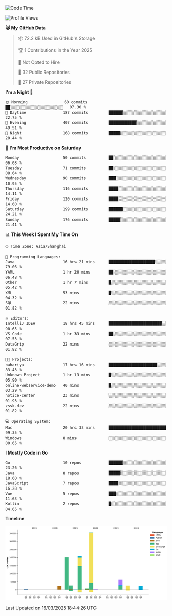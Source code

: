 <!--START_SECTION:waka-->
![Code Time](http://img.shields.io/badge/Code%20Time-4%2C036%20hrs%2015%20mins-blue)

![Profile Views](http://img.shields.io/badge/Profile%20Views-0-blue)

**🐱 My GitHub Data** 

> 📦 72.2 kB Used in GitHub's Storage 
 > 
> 🏆 1 Contributions in the Year 2025
 > 
> 🚫 Not Opted to Hire
 > 
> 📜 32 Public Repositories 
 > 
> 🔑 27 Private Repositories 
 > 
**I'm a Night 🦉** 

```text
🌞 Morning                60 commits          ██░░░░░░░░░░░░░░░░░░░░░░░   07.30 % 
🌆 Daytime                187 commits         ██████░░░░░░░░░░░░░░░░░░░   22.75 % 
🌃 Evening                407 commits         ████████████░░░░░░░░░░░░░   49.51 % 
🌙 Night                  168 commits         █████░░░░░░░░░░░░░░░░░░░░   20.44 % 
```
📅 **I'm Most Productive on Saturday** 

```text
Monday                   50 commits          ██░░░░░░░░░░░░░░░░░░░░░░░   06.08 % 
Tuesday                  71 commits          ██░░░░░░░░░░░░░░░░░░░░░░░   08.64 % 
Wednesday                90 commits          ███░░░░░░░░░░░░░░░░░░░░░░   10.95 % 
Thursday                 116 commits         ████░░░░░░░░░░░░░░░░░░░░░   14.11 % 
Friday                   120 commits         ████░░░░░░░░░░░░░░░░░░░░░   14.60 % 
Saturday                 199 commits         ██████░░░░░░░░░░░░░░░░░░░   24.21 % 
Sunday                   176 commits         █████░░░░░░░░░░░░░░░░░░░░   21.41 % 
```


📊 **This Week I Spent My Time On** 

```text
🕑︎ Time Zone: Asia/Shanghai

💬 Programming Languages: 
Java                     16 hrs 21 mins      ████████████████████░░░░░   79.06 % 
YAML                     1 hr 20 mins        ██░░░░░░░░░░░░░░░░░░░░░░░   06.48 % 
Other                    1 hr 7 mins         █░░░░░░░░░░░░░░░░░░░░░░░░   05.42 % 
XML                      53 mins             █░░░░░░░░░░░░░░░░░░░░░░░░   04.32 % 
SQL                      22 mins             ░░░░░░░░░░░░░░░░░░░░░░░░░   01.82 % 

🔥 Editors: 
IntelliJ IDEA            18 hrs 45 mins      ███████████████████████░░   90.65 % 
VS Code                  1 hr 33 mins        ██░░░░░░░░░░░░░░░░░░░░░░░   07.53 % 
DataGrip                 22 mins             ░░░░░░░░░░░░░░░░░░░░░░░░░   01.82 % 

🐱‍💻 Projects: 
bahariya                 17 hrs 16 mins      █████████████████████░░░░   83.43 % 
Unknown Project          1 hr 13 mins        █░░░░░░░░░░░░░░░░░░░░░░░░   05.90 % 
online-webservice-demo   40 mins             █░░░░░░░░░░░░░░░░░░░░░░░░   03.29 % 
notice-center            23 mins             ░░░░░░░░░░░░░░░░░░░░░░░░░   01.93 % 
zssk-dev                 22 mins             ░░░░░░░░░░░░░░░░░░░░░░░░░   01.82 % 

💻 Operating System: 
Mac                      20 hrs 33 mins      █████████████████████████   99.35 % 
Windows                  8 mins              ░░░░░░░░░░░░░░░░░░░░░░░░░   00.65 % 
```

**I Mostly Code in Go** 

```text
Go                       10 repos            ██████░░░░░░░░░░░░░░░░░░░   23.26 % 
Java                     8 repos             █████░░░░░░░░░░░░░░░░░░░░   18.60 % 
JavaScript               7 repos             ████░░░░░░░░░░░░░░░░░░░░░   16.28 % 
Vue                      5 repos             ███░░░░░░░░░░░░░░░░░░░░░░   11.63 % 
Kotlin                   2 repos             █░░░░░░░░░░░░░░░░░░░░░░░░   04.65 % 
```



**Timeline**

![Lines of Code chart](https://raw.githubusercontent.com/youtiaoguagua/youtiaoguagua/master/assets/bar_graph.png)


 Last Updated on 16/03/2025 18:44:26 UTC
<!--END_SECTION:waka-->